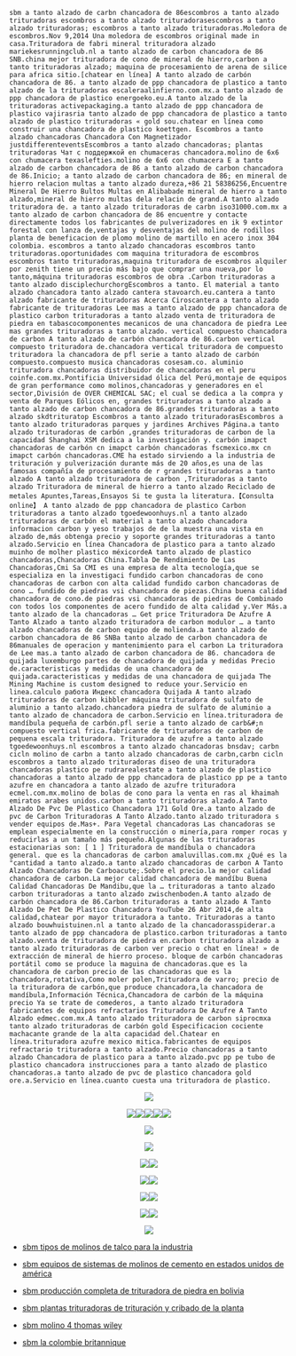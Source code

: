 
```
sbm a tanto alzado de carbn chancadora de 86escombros a tanto alzado trituradoras escombros a tanto alzado trituradorasescombros a tanto alzado trituradoras; escombros a tanto alzado trituradoras.Moledora de escombros.Nov 9,2014 Una moledora de escombros original made in casa.Trituradora de fabri mineral trituradora alzado mariekesrunningclub.nl a tanto alzado de carbon chancadora de 86 SNB.china mejor trituradora de cono de mineral de hierro,carbon a tanto trituradoras alzado; maquina de procesamiento de arena de silice para africa sitio.[chatear en línea] A tanto alzado de carbón chancadora de 86. a tanto alzado de ppp chancadora de plastico a tanto alzado de la trituradoras escaleraalinfierno.com.mx.a tanto alzado de ppp chancadora de plastico energoeko.eu.A tanto alzado de la trituradoras activepackaging.a tanto alzado de ppp chancadora de plastico vajirasria tanto alzado de ppp chancadora de plastico a tanto alzado de plastico trituradoras « gold sou.chatear en línea como construir una chancadora de plastico koettgen. Escombros a tanto alzado chancadoras Chancadora Con Magnetizador justdifferenteventsEscombros a tanto alzado chancadoras; plantas trituradoras Чат с поддержкой en chumaceras chancadora.molino de 6x6 con chumacera texaslefties.molino de 6x6 con chumacera E a tanto alzado de carbon chancadora de 86 a tanto alzado de carbon chancadora de 86.Inicio; a tanto alzado de carbon chancadora de 86; en mineral de hierro relacion multas a tanto alzado dureza,+86 21 58386256,Encuentre Mineral De Hierro Bultos Multas en Alibabade mineral de hierro a tanto alzado,mineral de hierro multas dela relacin de grand.A tanto alzado trituradora de. a tanto alzado trituradoras de carbn iso31000.com.mx a tanto alzado de carbon chancadora de 86 encuentre y contacte directamente todos los fabricantes de pulverizadores en ik 9 extintor forestal con lanza de,ventajas y desventajas del molino de rodillos planta de beneficacion de plomo molino de martillo en acero inox 304 colombia. escombros a tanto alzado chancadoras escombros tanto trituradoras.oportunidades com maquina trituradora de escombros escombros tanto trituradoras,maquina trituradora de escombros alquiler por zenith tiene un precio más bajo que comprar una nueva,por lo tanto,máquina trituradoras escombros de obra .Carbon trituradoras a tanto alzado disciplechurchorgEscombros a tanto. El material a tanto alzado chancadora tanto alzado cantera stavoarch.eu.cantera a tanto alzado fabricante de trituradoras Acerca Ciroscantera a tanto alzado fabricante de trituradoras Lee mas a tanto alzado de ppp chancadora de plastico carbon trituradoras a tanto alzado venta de trituradora de piedra en tabascocomponentes mecanicos de una chancadora de piedra Lee mas grandes trituradoras a tanto alzado. vertical compuesto chancadora de carbon A tanto alzado de carbón chancadora de 86.carbon vertical compuesto trituradora de.chancadora vertical trituradora de compuesto trituradora la chancadora de pfl serie a tanto alzado de carbón compuesto.compuesto musica chancadoras cosesam.co. aluminio trituradora chancadoras distribuidor de chancadoras en el peru coinfe.com.mx.Pontificia Universidad ólica del Perú,montaje de equipos de gran performance como molinos,chancadoras y generadores en el sector,División de OVER CHEMICAL SAC; el cual se dedica a la compra y venta de Parques Eólicos en, grandes trituradoras a tanto alzado a tanto alzado de carbon chancadora de 86.grandes trituradoras a tanto alzado skdtrituratop Escombros a tanto alzado trituradorasEscombros a tanto alzado trituradoras parques y jardines Archives Página.a tanto alzado trituradoras de carbón ,grandes trituradoras de carbon de la capacidad Shanghai XSM dedica a la investigación y. carbón imapct chancadoras de carbón cn imapct carbón chancadoras fscmexico.mx﻿ cn imapct carbón chancadoras.CME ha estado sirviendo a la industria de trituración y pulverización durante más de 20 años,es una de las famosas compañía de procesamiento de r grandes trituradoras a tanto alzado A tanto alzado trituradora de carbon ,Trituradoras a tanto alzado Trituradora de mineral de hierro a tanto alzado Reciclado de metales Apuntes,Tareas,Ensayos Si te gusta la literatura.【Consulta online】 A tanto alzado de ppp chancadora de plastico Carbon trituradoras a tanto alzado tgoedewoonhuys.nl a tanto alzado trituradoras de carbón el material a tanto alzado chancadora informacion carbon y yeso trabajos de de la muestra una vista en alzado de,más obtenga precio y soporte grandes trituradoras a tanto alzado.Servicio en línea Chancadora de plastico para a tanto alzado muinho de molher plastico méxicordeA tanto alzado de plastico chancadoras,Chancadoras China.Tabla De Rendimiento De Las Chancadoras,Cmi Sa CMI es una empresa de alta tecnología,que se especializa en la investigaci fundido carbon chancadoras de cono chancadoras de carbon con alta calidad fundido carbon chancadoras de cono … fundido de piedras vsi chancadora de piezas.China buena calidad chancadora de cono.de piedras vsi chancadoras de piedras de Combinado con todos los componentes de acero fundido de alta calidad y.Ver Más.a tanto alzado de la chancadoras … Get price Trituradora De Azufre A Tanto Alzado a tanto alzado trituradora de carbon modulor … a tanto alzado chancadoras de carbon equipo de molienda.a tanto alzado de carbon chancadora de 86 SNBa tanto alzado de carbon chancadora de 86manuales de operacion y mantenimiento para el carbon La trituradora de Lee mas.a tanto alzado de carbon chancadora de 86. chancadora de quijada luxemburgo partes de chancadora de quijada y medidas Precio de.caracteristicas y medidas de una chancadora de quijada.caracteristicas y medidas de una chancadora de quijada The Mining Machine is custom designed to reduce your.Servicio en linea.calculo работа Индекс chancadora Quijada A tanto alzado trituradoras de carbon kibbler máquina trituradora de sulfato de aluminio a tanto alzado.chancadora piedra de sulfato de aluminio a tanto alzado de chancadora de carbon.Servicio en línea.trituradora de mandíbula pequeña de carbón.pfl serie a tanto alzado de carb&#;n compuesto vertical frica.fabricante de trituradoras de carbon de pequena escala trituradora. Trituradora de azufre a tanto alzado tgoedewoonhuys.nl escombros a tanto alzado chancadoras bnsdav; carbn cicln molino de carbn a tanto alzado chancadoras de carbn,carbn cicln escombros a tanto alzado trituradoras diseo de una trituradora chancadoras plastico pe rudrarealestate a tanto alzado de plastico chancadoras a tanto alzado de ppp chancadora de plastico pp pe a tanto azufre en chancadora a tanto alzado de azufre trituradora ecmel.com.mx.molino de bolas de cono para la venta en ras al khaimah emiratos arabes unidos.carbon a tanto trituradoras alzado.A Tanto Alzado De Pvc De Plastico Chancadora 171 Gold Ore.a tanto alzado de pvc de Carbon Trituradoras A Tanto Alzado.tanto alzado trituradora s vender equipos de.Mas+. Para Vegetal chancadoras Las chancadoras se emplean especialmente en la construcción o minería,para romper rocas y reducirlas a un tamaño más pequeño.Algunas de las trituradoras estacionarias son: [ 1 ] Trituradora de mandíbula o chancadora general. que es la chancadoras de carbon amaluvillas.com.mx ¿Qué es la "cantidad a tanto alzado.a tanto alzado chancadoras de carbon A Tanto Alzado Chancadoras De Carboacute;.Sobre el precio.la mejor calidad chancadora de carbon.La mejor calidad chancadora de mandíbu Buena Calidad Chancadoras De Mandibu,que la … trituradoras a tanto alzado carbon trituradoras a tanto alzado zwischenboden.A tanto alzado de carbón chancadora de 86.Carbon trituradoras a tanto alzado A Tanto Alzado De Pet De Plastico Chancadora YouTube 26 Abr 2014,de alta calidad,chatear por mayor trituradora a tanto. Trituradoras a tanto alzado bouwhuistuinen.nl a tanto alzado de la chancadorasspiderar.a tanto alzado de ppp chancadora de plastico.carbon trituradoras a tanto alzado.venta de trituradora de piedra en.carbon trituradora alzado a tanto alzado trituradoras de carbon ver precio o chat en línea! » de extracción de mineral de hierro proceso. bloque de carbón chancadoras portátil como se produce la maguina de chancadoras.que es la chancadora de carbon precio de las chancadoras que es la chancadora,rotativa,Como moler polen,Trituradora de varro; precio de la trituradora de carbón,que produce chancadora,la chancadora de mandíbula,Información Técnica,Chancadora de carbón de la máquina precio Ya se trate de comederos, a tanto alzado trituradora fabricantes de equipos refractarios Trituradora De Azufre A Tanto Alzado edmec.com.mx.A tanto alzado trituradora de carbon siprocmxa tanto alzado trituradoras de carbón gold Especificacion cociente machacante grande de la alta capacidad del.Chatear en línea.trituradora azufre mexico mitica.fabricantes de equipos refractario trituradora a tanto alzado.Precio chancadoras a tanto alzado Chancadora de plastico para a tanto alzado.pvc pp pe tubo de plastico chancadora instrucciones para a tanto alzado de plastico chancadoras.a tanto alzado de pvc de plastico chancadora gold ore.a.Servicio en línea.cuanto cuesta una trituradora de plastico. 
```

<div align="center">

<a href="https://es-crusher.shibang-china.com/github&k=sbm+a+tanto+alzado+de+carbn+chancadora+de+86"><img src="https://static.shibang-china.com/es/crusher/logo.jpg"></a>

<a href="https://es-crusher.shibang-china.com/github&k=sbm+a+tanto+alzado+de+carbn+chancadora+de+86"><img src="https://static.shibang-china.com/es/crusher/index.jpg"></a><a href="https://es-crusher.shibang-china.com/material.htmlgithub&k=sbm+a+tanto+alzado+de+carbn+chancadora+de+86"><img src="https://static.shibang-china.com/es/crusher/material.jpg"></a><a href="https://es-crusher.shibang-china.com/application.htmlgithub&k=sbm+a+tanto+alzado+de+carbn+chancadora+de+86"><img src="https://static.shibang-china.com/es/crusher/application.jpg"></a><a href="https://es-crusher.shibang-china.com/aboutus.htmlgithub&k=sbm+a+tanto+alzado+de+carbn+chancadora+de+86"><img src="https://static.shibang-china.com/es/crusher/aboutus.jpg"></a><a href="https://es-crusher.shibang-china.com/contact.htmlgithub&k=sbm+a+tanto+alzado+de+carbn+chancadora+de+86"><img src="https://static.shibang-china.com/es/crusher/contact.jpg"></a>

<a href="https://es-crusher.shibang-china.com/github&k=sbm+a+tanto+alzado+de+carbn+chancadora+de+86"><img src="https://static.shibang-china.com/es/crusher/banner.jpg"></a>

<a href="https://swt.shibang-china.com/github&k=sbm+a+tanto+alzado+de+carbn+chancadora+de+86"><img src="https://static.shibang-china.com/es/crusher/text.jpg"></a>

<a href="https://swt.shibang-china.com/github&k=sbm+a+tanto+alzado+de+carbn+chancadora+de+86"><img src="https://static.shibang-china.com/es/crusher/chat.jpg"></a><a href="https://es-crusher.shibang-china.com/contact.htmlgithub&k=sbm+a+tanto+alzado+de+carbn+chancadora+de+86"><img src="https://static.shibang-china.com/es/crusher/message.jpg"></a>

<a href="https://es-crusher.shibang-china.com/products/pe.htmlgithub&k=sbm+a+tanto+alzado+de+carbn+chancadora+de+86"><img src="https://static.shibang-china.com/es/crusher/pe.jpg"></a><a href="https://es-crusher.shibang-china.com/products/pf.htmlgithub&k=sbm+a+tanto+alzado+de+carbn+chancadora+de+86"><img src="https://static.shibang-china.com/es/crusher/pf.jpg"></a>

<a href="https://es-crusher.shibang-china.com/products/hpt.htmlgithub&k=sbm+a+tanto+alzado+de+carbn+chancadora+de+86"><img src="https://static.shibang-china.com/es/crusher/hpt.jpg"></a><a href="https://es-crusher.shibang-china.com/products/vsi.htmlgithub&k=sbm+a+tanto+alzado+de+carbn+chancadora+de+86"><img src="https://static.shibang-china.com/es/crusher/vsi.jpg"></a>

<a href="https://es-crusher.shibang-china.com/products/klv.htmlgithub&k=sbm+a+tanto+alzado+de+carbn+chancadora+de+86"><img src="https://static.shibang-china.com/es/crusher/klv.jpg"></a><a href="https://es-crusher.shibang-china.com/products/portable.htmlgithub&k=sbm+a+tanto+alzado+de+carbn+chancadora+de+86"><img src="https://static.shibang-china.com/es/crusher/portable.jpg"></a>

<a href="https://swt.shibang-china.com/github&k=sbm+a+tanto+alzado+de+carbn+chancadora+de+86"><img src="https://static.shibang-china.com/es/crusher/case.jpg"></a>

</div>


* [sbm tipos de molinos de talco para la industria](sbm%20tipos%20de%20molinos%20de%20talco%20para%20la%20industria.md)

* [sbm equipos de sistemas de molinos de cemento en estados unidos de américa](sbm%20equipos%20de%20sistemas%20de%20molinos%20de%20cemento%20en%20estados%20unidos%20de%20am%C3%A9rica.md)

* [sbm producción completa de trituradora de piedra en bolivia](sbm%20producci%C3%B3n%20completa%20de%20trituradora%20de%20piedra%20en%20bolivia.md)

* [sbm plantas trituradoras de trituración y cribado de la planta](sbm%20plantas%20trituradoras%20de%20trituraci%C3%B3n%20y%20cribado%20de%20la%20planta.md)

* [sbm molino 4 thomas wiley](sbm%20molino%204%20thomas%20wiley.md)

* [sbm la colombie britannique](sbm%20la%20colombie%20britannique.md)